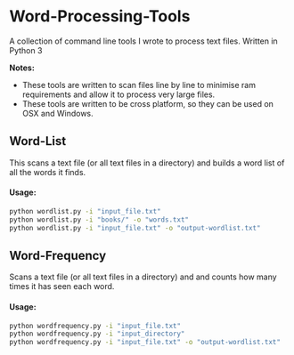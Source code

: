 # Word-Processing-Tools
A collection of command line tools I wrote to process text files. Written in Python 3

**Notes:**
- These tools are written to scan files line by line to minimise ram requirements and allow it to process very large files.
- These tools are written to be cross platform, so they can be used on OSX and Windows.

## Word-List
This scans a text file (or all text files in a directory) and builds a word list of all the words it finds.

#### Usage:

```bash
python wordlist.py -i "input_file.txt"
python wordlist.py -i "books/" -o "words.txt"
python wordlist.py -i "input_file.txt" -o "output-wordlist.txt"
```

## Word-Frequency

Scans a text file (or all text files in a directory) and and counts how many times it has seen each word.

#### Usage:

```bash
python wordfrequency.py -i "input_file.txt"
python wordfrequency.py -i "input_directory"
python wordfrequency.py -i "input_file.txt" -o "output-wordlist.txt"
```
